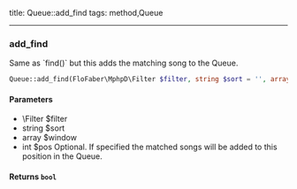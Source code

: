 title: Queue::add_find
tags: method,Queue

---

<div class="method">
<h3 class="method-name">add_find</h3>
<p>Same as `find()` but this adds the matching song to the Queue.</p>

```php
Queue::add_find(FloFaber\MphpD\Filter $filter, string $sort = '', array $window = Array, int $pos = -1) : bool
```

#### Parameters

*  \Filter $filter
*  string $sort
*  array $window
*  int $pos Optional. If specified the matched songs will be added to this position in the Queue.


#### Returns `bool`




</div>